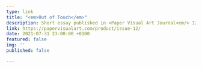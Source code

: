 ```yaml
---
type: link
title: "<em>Out of Touch</em>"
description: Short essay published in <Paper Visual Art Journal<em/> 12, August 2021
link: https://papervisualart.com/product/issue-12/
date: 2021-07-31 23:00:00 +0100
featured: false
img: ''
published: false

---
```

